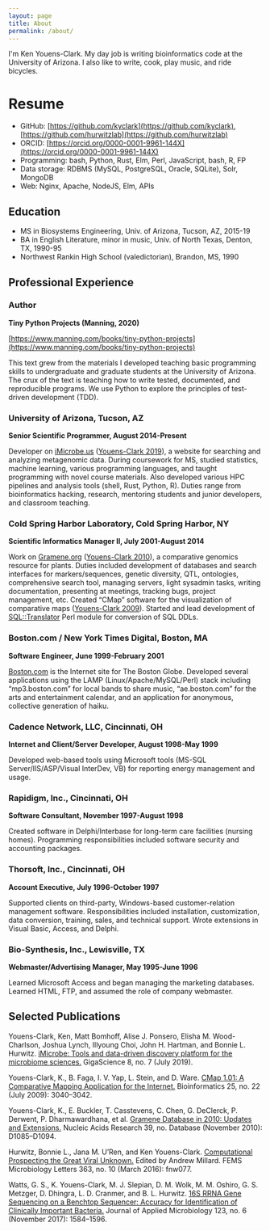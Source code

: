 ```yaml
---
layout: page
title: About
permalink: /about/
---
```


I'm Ken Youens-Clark. 
My day job is writing bioinformatics code at the University of Arizona.
I also like to write, cook, play music, and ride bicycles.

# Resume

* GitHub: [https://github.com/kyclark](https://github.com/kyclark), [https://github.com/hurwitzlab](https://github.com/hurwitzlab)
* ORCID: [https://orcid.org/0000-0001-9961-144X](https://orcid.org/0000-0001-9961-144X)
* Programming: bash, Python, Rust, Elm, Perl, JavaScript, bash, R, FP
* Data storage:  RDBMS (MySQL, PostgreSQL, Oracle, SQLite), Solr, MongoDB
* Web: Nginx, Apache, NodeJS, Elm, APIs

## Education

* MS in Biosystems Engineering, Univ. of Arizona, Tucson, AZ, 2015-19
* BA in English Literature, minor in music, Univ. of North Texas, Denton, TX, 1990-95
* Northwest Rankin High School (valedictorian), Brandon, MS, 1990

## Professional Experience

### Author

**Tiny Python Projects (Manning, 2020)**

[https://www.manning.com/books/tiny-python-projects](https://www.manning.com/books/tiny-python-projects)

This text grew from the materials I developed teaching basic programming skills to undergraduate and graduate students at the University of Arizona. The crux of the text is teaching how to write tested, documented, and reproducible programs. We use Python to explore the principles of test-driven development (TDD).

### University of Arizona, Tucson, AZ

**Senior Scientific Programmer, August 2014-Present**

Developer on [iMicrobe.us](https://www.imicrobe.us/) ([Youens-Clark 2019](https://academic.oup.com/gigascience/article/8/7/giz083/5530321)), a website for searching and analyzing metagenomic data. During coursework for MS, studied statistics, machine learning, various programming languages, and taught programming with novel course materials. Also developed various HPC pipelines and analysis tools (shell, Rust, Python, R). Duties range from bioinformatics hacking, research, mentoring students and junior developers, and classroom teaching.

### Cold Spring Harbor Laboratory, Cold Spring Harbor, NY

**Scientific Informatics Manager II, July 2001-August 2014**

Work on [Gramene.org](http://gramene.org/) ([Youens-Clark 2010](https://doi.org/10.1093/nar/gkq1148)), a comparative genomics resource for plants. Duties included development of databases and search interfaces for markers/sequences, genetic diversity, QTL, ontologies, comprehensive search tool, managing servers, light sysadmin tasks, writing documentation, presenting at meetings, tracking bugs, project management, etc.  Created “CMap” software for the visualization of comparative maps ([Youens-Clark 2009](https://doi.org/10.1093/bioinformatics/btp458)). Started and lead development of [SQL::Translator](https://metacpan.org/pod/SQL::Translator) Perl module for conversion of SQL DDLs.

### Boston.com / New York Times Digital, Boston, MA

**Software Engineer, June 1999-February 2001**

[Boston.com](https://www.boston.com/) is the Internet site for The Boston Globe. Developed several applications using the LAMP (Linux/Apache/MySQL/Perl) stack including “mp3.boston.com” for local bands to share music, “ae.boston.com” for the arts and entertainment calendar, and an application for anonymous, collective generation of haiku.

### Cadence Network, LLC, Cincinnati, OH

**Internet and Client/Server Developer, August 1998-May 1999**

Developed web-based tools using Microsoft tools (MS-SQL Server/IIS/ASP/Visual InterDev, VB) for reporting energy management and usage.

### Rapidigm, Inc., Cincinnati, OH

**Software Consultant, November 1997-August 1998**

Created software in Delphi/Interbase for long-term care facilities (nursing homes).  Programming responsibilities included software security and accounting packages.

### Thorsoft, Inc., Cincinnati, OH

**Account Executive, July 1996-October 1997**

Supported clients on third-party, Windows-based customer-relation management software. Responsibilities included installation, customization, data conversion, training, sales, and technical support. Wrote extensions in Visual Basic, Access, and Delphi.

### Bio-Synthesis, Inc., Lewisville, TX

**Webmaster/Advertising Manager, May 1995-June 1996**

Learned Microsoft Access and began managing the marketing databases. Learned HTML, FTP, and assumed the role of company webmaster.

## Selected Publications

Youens-Clark, Ken, Matt Bomhoff, Alise J. Ponsero, Elisha M. Wood-Charlson, Joshua Lynch, Illyoung Choi, John H. Hartman, and Bonnie L. Hurwitz. [iMicrobe: Tools and data-driven discovery platform for the microbiome sciences.](https://academic.oup.com/gigascience/article/8/7/giz083/5530321) GigaScience 8, no. 7 (July 2019).

Youens-Clark, K., B. Faga, I. V. Yap, L. Stein, and D. Ware. [CMap 1.01: A Comparative Mapping Application for the Internet.](https://doi.org/10.1093/bioinformatics/btp458) Bioinformatics 25, no. 22 (July 2009): 3040–3042.

Youens-Clark, K., E. Buckler, T. Casstevens, C. Chen, G. DeClerck, P. Derwent, P. Dharmawardhana, et al. [Gramene Database in 2010: Updates and Extensions.](https://doi.org/10.1093/nar/gkq1148) Nucleic Acids Research 39, no. Database (November 2010): D1085–D1094.

Hurwitz, Bonnie L., Jana M. U’Ren, and Ken Youens-Clark. [Computational Prospecting the Great Viral Unknown.](https://doi.org/10.1093/femsle/fnw077) Edited by Andrew Millard. FEMS Microbiology Letters 363, no. 10 (March 2016): fnw077.

Watts, G. S., K. Youens-Clark, M. J. Slepian, D. M. Wolk, M. M. Oshiro, G. S. Metzger, D. Dhingra, L. D. Cranmer, and B. L. Hurwitz. [16S RRNA Gene Sequencing on a Benchtop Sequencer: Accuracy for Identification of Clinically Important Bacteria.](https://doi.org/10.1111/jam.13590) Journal of Applied Microbiology 123, no. 6 (November 2017): 1584–1596.